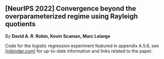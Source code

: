## [NeurIPS 2022] Convergence beyond the overparameterized regime using Rayleigh quotients

By **David A. R. Robin, Kevin Scaman, Marc Lelarge**

Code for the logistic regression experiment featured in appendix A.5.6,
see [[robindar.com]](https://www.robindar.com/#neurips-22-convergence)
for up-to-date information and links related to the paper.
